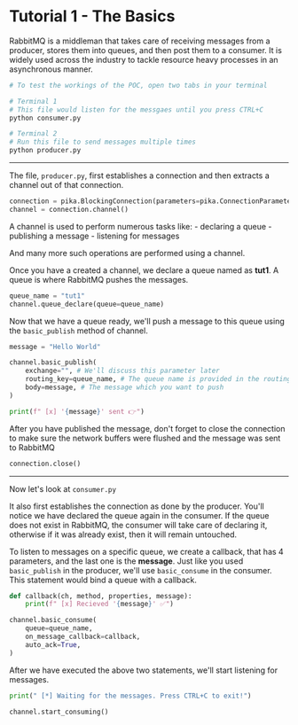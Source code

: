 # Tutorial 1 - The Basics

RabbitMQ is a middleman that takes care of receiving messages from a producer, stores them into queues, and then post them to a consumer. It is widely used across the industry to tackle resource heavy processes in an asynchronous manner.

```bash
# To test the workings of the POC, open two tabs in your terminal

# Terminal 1
# This file would listen for the messgaes until you press CTRL+C
python consumer.py

# Terminal 2
# Run this file to send messages multiple times
python producer.py
```

---

The file, `producer.py`, first establishes a connection and then extracts a channel out of that connection. 

```py
connection = pika.BlockingConnection(parameters=pika.ConnectionParameters("localhost"))
channel = connection.channel()
```

A channel is used to perform numerous tasks like:
    - declaring a queue
    - publishing a message
    - listening for messages

And many more such operations are performed using a channel.

Once you have a created a channel, we declare a queue named as **tut1**. A queue is where RabbitMQ pushes the messages.

```py
queue_name = "tut1"
channel.queue_declare(queue=queue_name)
```

Now that we have a queue ready, we'll push a message to this queue using the `basic_publish` method of channel.

```py
message = "Hello World"

channel.basic_publish(
    exchange="", # We'll discuss this parameter later
    routing_key=queue_name, # The queue name is provided in the routing_key parameter
    body=message, # The message which you want to push
)

print(f" [x] '{message}' sent 👉")
```

After you have published the message, don't forget to close the connection to make sure the network buffers were flushed and the message was sent to RabbitMQ

```py
connection.close()
```

---

Now let's look at `consumer.py`

It also first establishes the connection as done by the producer. You'll notice we have declared the queue again in the consumer. If the queue does not exist in RabbitMQ, the consumer will take care of declaring it, otherwise if it was already exist, then it will remain untouched.

To listen to messages on a specific queue, we create a callback, that has 4 parameters, and the last one is the **message**. Just like you used `basic_publish` in the producer, we'll use `basic_consume` in the consumer. This statement would bind a queue with a callback.

```py
def callback(ch, method, properties, message):
    print(f" [x] Recieved '{message}' ✅")

channel.basic_consume(
    queue=queue_name,
    on_message_callback=callback,
    auto_ack=True,
)
```

After we have executed the above two statements, we'll start listening for messages.

```py
print(" [*] Waiting for the messages. Press CTRL+C to exit!")

channel.start_consuming()
```